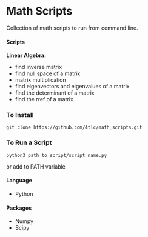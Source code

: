 # Math Scripts

Collection of math scripts to run from command line.

#### Scripts
**Linear Algebra:**
- find inverse matrix
- find null space of a matrix
- matrix multiplication
- find eigenvectors and eigenvalues of a matrix
- find the determinant of a matrix
- find the rref of a matrix

### To Install
```
git clone https://github.com/4tlc/math_scripts.git
```
### To Run a Script
```
python3 path_to_script/script_name.py
```
or add to PATH variable

#### Language
- Python
#### Packages
- Numpy
- Scipy
